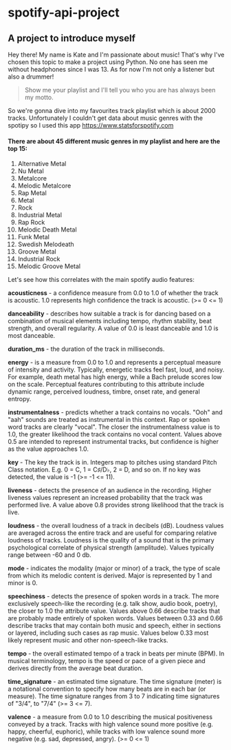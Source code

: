 # spotify-api-project
## A project to introduce myself
Hey there! My name is Kate and I'm passionate about music!
That's why I've chosen this topic to make a project using Python.
No one has seen me without headphones since I was 13. As for now I'm not only a listener
but also a drummer!
> Show me your playlist and I'll tell you who you are has always been my motto.

So we're gonna dive into my favourites track playlist which is about 2000 tracks.
Unfortunately I couldn't get data about music genres with the spotipy so I used this app https://www.statsforspotify.com
#### There are about 45 different music genres in my playlist and here are the top 15:
1. Alternative Metal
2. Nu Metal
3. Metalcore
4. Melodic Metalcore
5. Rap Metal
6. Metal
7. Rock
8. Industrial Metal
9. Rap Rock
10. Melodic Death Metal
11. Funk Metal
12. Swedish Melodeath
13. Groove Metal
14. Industrial Rock
15. Melodic Groove Metal

Let's see how this correlates with the main spotify audio features:

**acousticness** - a confidence measure from 0.0 to 1.0 of whether the track is acoustic. 1.0 represents high confidence the track is acoustic.
(>= 0 <= 1)

**danceability** - describes how suitable a track is for dancing based on a combination of musical elements including tempo, rhythm stability, beat strength, and overall regularity. A value of 0.0 is least danceable and 1.0 is most danceable.

**duration_ms** - the duration of the track in milliseconds.

**energy** - is a measure from 0.0 to 1.0 and represents a perceptual measure of intensity and activity. Typically, energetic tracks feel fast, loud, and noisy. For example, death metal has high energy, while a Bach prelude scores low on the scale. Perceptual features contributing to this attribute include dynamic range, perceived loudness, timbre, onset rate, and general entropy.

**instrumentalness** - predicts whether a track contains no vocals. "Ooh" and "aah" sounds are treated as instrumental in this context. Rap or spoken word tracks are clearly "vocal". The closer the instrumentalness value is to 1.0, the greater likelihood the track contains no vocal content. Values above 0.5 are intended to represent instrumental tracks, but confidence is higher as the value approaches 1.0.

**key** - The key the track is in. Integers map to pitches using standard Pitch Class notation. E.g. 0 = C, 1 = C♯/D♭, 2 = D, and so on. If no key was detected, the value is -1 (>= -1 <= 11).

**liveness** - detects the presence of an audience in the recording. Higher liveness values represent an increased probability that the track was performed live. A value above 0.8 provides strong likelihood that the track is live.

**loudness** - the overall loudness of a track in decibels (dB). Loudness values are averaged across the entire track and are useful for comparing relative loudness of tracks. Loudness is the quality of a sound that is the primary psychological correlate of physical strength (amplitude). Values typically range between -60 and 0 db.

**mode** - indicates the modality (major or minor) of a track, the type of scale from which its melodic content is derived. Major is represented by 1 and minor is 0.

**speechiness** - detects the presence of spoken words in a track. The more exclusively speech-like the recording (e.g. talk show, audio book, poetry), the closer to 1.0 the attribute value. Values above 0.66 describe tracks that are probably made entirely of spoken words. Values between 0.33 and 0.66 describe tracks that may contain both music and speech, either in sections or layered, including such cases as rap music. Values below 0.33 most likely represent music and other non-speech-like tracks.

**tempo** - the overall estimated tempo of a track in beats per minute (BPM). In musical terminology, tempo is the speed or pace of a given piece and derives directly from the average beat duration.

**time_signature** - an estimated time signature. The time signature (meter) is a notational convention to specify how many beats are in each bar (or measure). The time signature ranges from 3 to 7 indicating time signatures of "3/4", to "7/4" (>= 3 <= 7).

**valence** - a measure from 0.0 to 1.0 describing the musical positiveness conveyed by a track. Tracks with high valence sound more positive (e.g. happy, cheerful, euphoric), while tracks with low valence sound more negative (e.g. sad, depressed, angry). (>= 0 <= 1)


